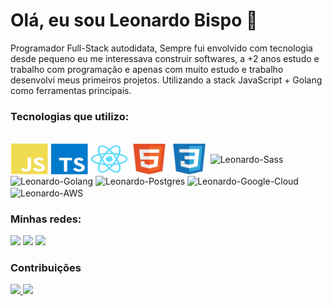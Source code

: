# Olá, eu sou Leonardo Bispo 👋

<p>
Programador Full-Stack autodidata, Sempre fui envolvido com tecnologia desde pequeno eu me interessava construir softwares, a +2 anos estudo e trabalho com programação e apenas com muito estudo e trabalho desenvolvi meus primeiros projetos. Utilizando a stack JavaScript + Golang como ferramentas principais.
</p>

<h3>
  Tecnologias que utilizo:
</h3>

<div style="display: inline_block"><br>
  <img align="center" alt="Leonardo-Js" height="50" width="60" src="https://raw.githubusercontent.com/devicons/devicon/master/icons/javascript/javascript-plain.svg">
  <img align="center" alt="Leonardo-Ts" height="50" width="60" src="https://raw.githubusercontent.com/devicons/devicon/master/icons/typescript/typescript-plain.svg">
  <img align="center" alt="Leonardo-React" height="50" width="60" src="https://raw.githubusercontent.com/devicons/devicon/master/icons/react/react-original.svg">
  <img align="center" alt="Leonardo-HTML" height="50" width="60" src="https://raw.githubusercontent.com/devicons/devicon/master/icons/html5/html5-original.svg">
  <img align="center" alt="Leonardo-CSS" height="50" width="60" src="https://raw.githubusercontent.com/devicons/devicon/master/icons/css3/css3-original.svg">
  <img align="center" alt="Leonardo-Sass" height="50" width="60" src="https://cdn.jsdelivr.net/gh/devicons/devicon/icons/sass/sass-original.svg">
  <img align="center" alt="Leonardo-Golang" height="50" width="60" src="https://cdn.jsdelivr.net/gh/devicons/devicon/icons/go/go-original.svg">
  <img align="center" alt="Leonardo-Postgres" height="50" width="60" src="https://cdn.jsdelivr.net/gh/devicons/devicon/icons/postgresql/postgresql-original.svg">
  <img align="center" alt="Leonardo-Google-Cloud" height="50" width="60" src="https://cdn.jsdelivr.net/gh/devicons/devicon/icons/googlecloud/googlecloud-original.svg">
  <img align="center" alt="Leonardo-AWS" height="60" width="70" src="https://cdn.jsdelivr.net/gh/devicons/devicon/icons/amazonwebservices/amazonwebservices-plain-wordmark.svg">
</div>

<h3>Minhas redes:</h3>
<div> 
  <a href = "mailto:contatoleonardobispo1000@gmail.com"><img src="https://img.shields.io/badge/Gmail-D14836?style=for-the-badge&logo=gmail&logoColor=white" target="_blank"></a>
  <a href="https://www.linkedin.com/in/leonardo-bispo-006701179/" target="_blank"><img src="https://img.shields.io/badge/-LinkedIn-%230077B5?style=for-the-badge&logo=linkedin&logoColor=white" target="_blank"></a>
  <a href="https://instagram.com/Leonardo404-code" target="_blank"><img src="https://img.shields.io/badge/-Instagram-%23E4405F?style=for-the-badge&logo=instagram&logoColor=white" target="_blank"></a>
</div>

<h3>Contribuições</h3>
<div>
  <a href="https://github.com/Leonardo404-code">
  
   <img height="180em" src="https://github-readme-stats.vercel.app/api?username=Leonardo404-code&show_icons=true&theme=midnight-purple&include_all_commits=true&count_private=true"/>
  
   <img height="180em" src="https://github-readme-stats.vercel.app/api/top-langs/?username=Leonardo404-code&layout=compact&langs_count=7&theme=midnight-purple"/>
 </a>
</div>
